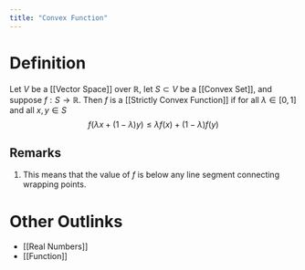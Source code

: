 ```yaml
---
title: "Convex Function"
---
```


# Definition
Let $V$ be a [[Vector Space]] over $\mathbb{R}$, let $S \subset V$ be a [[Convex Set]], and suppose $f: S \to \mathbb{R}$. Then $f$ is a [[Strictly Convex Function]] if for all $\lambda \in [0, 1]$ and all $x,y \in S$
$$f(\lambda x + (1-\lambda) y) \leq \lambda f(x) + (1- \lambda) f(y)$$
## Remarks
1. This means that the value of $f$ is below any line segment connecting wrapping points.

# Other Outlinks
- [[Real Numbers]]
- [[Function]]